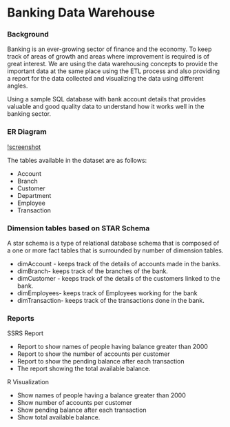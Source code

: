 # Banking Data Warehouse

### Background
Banking is an ever-growing sector of finance and the economy. To keep track of areas of growth and areas where improvement is required is of great interest. We are using the data warehousing concepts to provide the important data at the same place using the ETL process and also providing a report for the data collected and visualizing the data using different angles. 

Using a sample SQL database with bank account details that provides valuable and good quality data to understand how it works well in the banking sector.

### ER Diagram
[!screenshot](DW/ERDiagram.png)

The tables available in the dataset are as follows:
-	Account
-	Branch
-	Customer
-	Department
-	Employee
-	Transaction


### Dimension tables based on STAR Schema
A star schema is a type of relational database schema that is composed of a one or more fact tables that is surrounded by number of dimension tables.

-	dimAccount - keeps track of the details of accounts made in the banks.
-	dimBranch- keeps track of the branches of the bank.
-	dimCustomer - keeps track of the details of the customers linked to the bank.
-	dimEmployees- keeps track of Employees working for the bank
-	dimTransaction- keeps track of the transactions done in the bank.

### Reports

  SSRS Report
-	Report to show names of people having balance greater than 2000
-	Report to show the number of accounts per customer
-	Report to show the pending balance after each transaction
-	The report showing the total available balance.

R Visualization
-	Show names of people having a balance greater than 2000
-	Show number of accounts per customer
-	Show pending balance after each transaction
-	Show total available balance.





